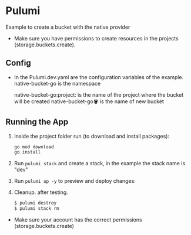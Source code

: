# Pulumi

Example to create a bucket with the native provider

* Make sure you have permissions to create resources in the projects (storage.buckets.create).
## Config

- In the Pulumi.dev.yaml are the configuration variables of the example. native-bucket-go is the namespace

    native-bucket-go:project: is the name of the project where the bucket will be created
    native-bucket-go:bucket: is the name of new bucket


## Running the App

1. Inside the project folder run (to download and install packages):

    ```bash
    go mod download
    go install
    ```
2. Run  `pulumi stack` and create a stack, in the example the stack name is "dev"

3.  Run `pulumi up -y` to preview and deploy changes:

4. Cleanup. after testing.

    ```bash
    $ pulumi destroy
    $ pulumi stack rm
    ```


*  Make sure your account has the correct permissions (storage.buckets.create)

